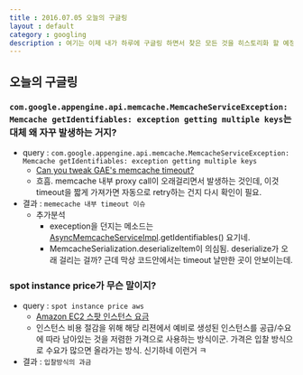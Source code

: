 ```yaml
---
title : 2016.07.05 오늘의 구글링
layout : default
category : googling
description : 여기는 이제 내가 하루에 구글링 하면서 찾은 모든 것을 히스토리화 할 예정. 한 번 찾아본거를 다시 내가 씹어 남김으로써 머리에 좀 더 잘 남기려고.
---
```


## 오늘의 구글링

### `com.google.appengine.api.memcache.MemcacheServiceException: Memcache getIdentifiables: exception getting multiple keys`는 대체 왜 자꾸 발생하는 거지?
- query : `com.google.appengine.api.memcache.MemcacheServiceException: Memcache getIdentifiables: exception getting multiple keys`
  - [Can you tweak GAE's memcache timeout?](http://stackoverflow.com/questions/11893308/can-you-tweak-gaes-memcache-timeout)
  - 흐흠. memcache 내부 proxy call이 오래걸리면서 발생하는 것인데, 이것 timeout을 짧게 가져가면 자동으로 retry하는 건지 다시 확인이 필요.
- 결과 : `memecache 내부 timeout 이슈`
  - 추가분석
    - exeception을 던지는 메소드는 [AsyncMemcacheServiceImpl](https://code.google.com/p/googleappengine/source/browse/trunk/java/src/main/com/google/appengine/api/memcache/AsyncMemcacheServiceImpl.java?spec=svn522&r=522).getIdentifiables() 요기네.
    - MemcacheSerialization.deserializeItem이 의심됨. deserialize가 오래 걸리는 걸까? 근데 막상 코드안에서는 timeout 날만한 곳이 안보이는데.

### spot instance price가 무슨 말이지?
- query : `spot instance price aws`
  - [Amazon EC2 스팟 인스턴스 요금](https://aws.amazon.com/ko/ec2/spot/pricing/)
  - 인스턴스 비용 절감을 위해 해당 리젼에서 예비로 생성된 인스턴스를 공급/수요에 따라 남아있는 것을 저렴한 가격으로 사용하는 방식이군. 가격은 입찰 방식으로 수요가 많으면 올라가는 방식. 신기하네 이런거 ㅋ
- 결과 : `입찰방식의 과금`
